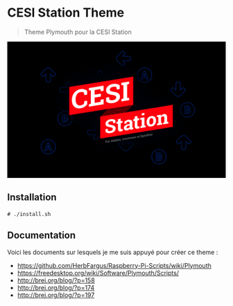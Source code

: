 # CESI Station Theme

> Theme Plymouth pour la CESI Station

![Screenshot](splash-screen.png)

## Installation

```sh-session
# ./install.sh
```

## Documentation

Voici les documents sur lesquels je me suis appuyé pour créer ce theme :

* https://github.com/HerbFargus/Raspberry-Pi-Scripts/wiki/Plymouth
* https://freedesktop.org/wiki/Software/Plymouth/Scripts/
* http://brej.org/blog/?p=158
* http://brej.org/blog/?p=174
* http://brej.org/blog/?p=197